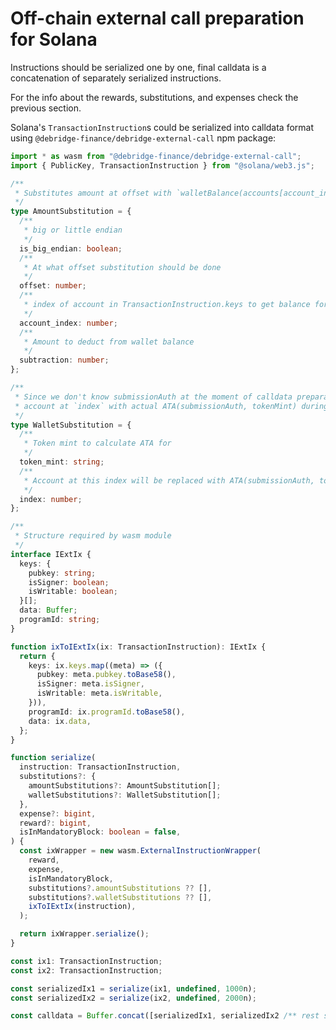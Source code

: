 # Off-chain external call preparation for Solana

Instructions should be serialized one by one, final calldata is a concatenation of separately serialized instructions.

For the info about the rewards, substitutions, and expenses check the previous section.&#x20;

Solana's `TransactionInstruction`s could be serialized into calldata format using `@debridge-finance/debridge-external-call` npm package:

```typescript
import * as wasm from "@debridge-finance/debridge-external-call";
import { PublicKey, TransactionInstruction } from "@solana/web3.js";

/**
 * Substitutes amount at offset with `walletBalance(accounts[account_index]) - subtraction`
 */
type AmountSubstitution = {
  /**
   * big or little endian
   */
  is_big_endian: boolean;
  /**
   * At what offset substitution should be done
   */
  offset: number;
  /**
   * index of account in TransactionInstruction.keys to get balance for
   */
  account_index: number;
  /**
   * Amount to deduct from wallet balance
   */
  subtraction: number;
};

/**
 * Since we don't know submissionAuth at the moment of calldata preparation we can prepare substitution to replace
 * account at `index` with actual ATA(submissionAuth, tokenMint) during execution
 */
type WalletSubstitution = {
  /**
   * Token mint to calculate ATA for
   */
  token_mint: string;
  /**
   * Account at this index will be replaced with ATA(submissionAuth, tokenMint) during execution
   */
  index: number;
};

/**
 * Structure required by wasm module
 */
interface IExtIx {
  keys: {
    pubkey: string;
    isSigner: boolean;
    isWritable: boolean;
  }[];
  data: Buffer;
  programId: string;
}

function ixToIExtIx(ix: TransactionInstruction): IExtIx {
  return {
    keys: ix.keys.map((meta) => ({
      pubkey: meta.pubkey.toBase58(),
      isSigner: meta.isSigner,
      isWritable: meta.isWritable,
    })),
    programId: ix.programId.toBase58(),
    data: ix.data,
  };
}

function serialize(
  instruction: TransactionInstruction,
  substitutions?: {
    amountSubstitutions?: AmountSubstitution[];
    walletSubstitutions?: WalletSubstitution[];
  },
  expense?: bigint,
  reward?: bigint,
  isInMandatoryBlock: boolean = false,
) {
  const ixWrapper = new wasm.ExternalInstructionWrapper(
    reward,
    expense,
    isInMandatoryBlock,
    substitutions?.amountSubstitutions ?? [],
    substitutions?.walletSubstitutions ?? [],
    ixToIExtIx(instruction),
  );

  return ixWrapper.serialize();
}

const ix1: TransactionInstruction;
const ix2: TransactionInstruction;

const serializedIx1 = serialize(ix1, undefined, 1000n);
const serializedIx2 = serialize(ix2, undefined, 2000n);

const calldata = Buffer.concat([serializedIx1, serializedIx2 /** rest serialized instructions if any */]);
```
